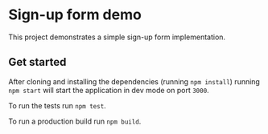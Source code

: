 # Sign-up form demo

This project demonstrates a simple sign-up form implementation.

## Get started

After cloning and installing the dependencies (running `npm install`) running `npm start` will start the application in dev mode on port `3000`.

To run the tests run `npm test`.

To run a production build run `npm build`.
